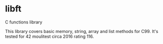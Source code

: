 # libft
C functions library

This library covers basic memory, string, array and list methods for C99.
It's tested for 42 moulitest circa 2016 rating 116.
